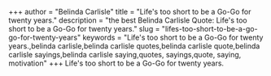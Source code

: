 +++
author = "Belinda Carlisle"
title = "Life's too short to be a Go-Go for twenty years."
description = "the best Belinda Carlisle Quote: Life's too short to be a Go-Go for twenty years."
slug = "lifes-too-short-to-be-a-go-go-for-twenty-years"
keywords = "Life's too short to be a Go-Go for twenty years.,belinda carlisle,belinda carlisle quotes,belinda carlisle quote,belinda carlisle sayings,belinda carlisle saying,quotes, sayings,quote, saying, motivation"
+++
Life's too short to be a Go-Go for twenty years.
